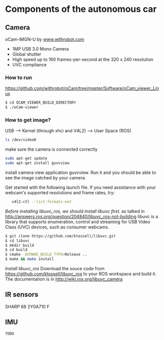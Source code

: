 # Components of the autonomous car

## Camera
oCam-iMGN-U by www.withrobot.com

- 1MP USB 3.0 Mono Camera
- Global shutter
- High speed up to 160 frames-per-second at the 320 x 240 resolution
- UVC compliance

### How to run
https://github.com/withrobot/oCam/tree/master/Software/oCam_viewer_Linux

```bash
$ cd OCAM_VIEWER_BUILD_DIRECTORY
$ ./oCam-viewer
```
### How to get image?

USB --> Kernel (through xhci and V4L2) --> User Space (ROS)

```bash
ls /dev/video0
```
make sure the camera is connected correctly

```bash
sudo apt-get update
sudo apt-get install guvcview
```
install camera view application guvcview. Run it and you should be able to see the image catched by your camera.

Get started with the following launch file. If you need assistance with your webcam's supported resolutions and frame rates, try:
```bash
   v4l2-ctl --list-formats-ext
```

*Before installing libuvc_ros, we should install libuvc first.* as talked in http://answers.ros.org/question/204840/libuvc_ros-not-building
libuvc is a library that supports enumeration, control and streaming for USB Video Class (UVC) devices, such as consumer webcams.
```bash
$ git clone https://github.com/ktossell/libuvc.git
$ cd libuvc
$ mkdir build
$ cd build
$ cmake -DCMAKE_BUILD_TYPE=Release ..
$ make && make install
```

*Install libuvc_ros*
Download the souce code from https://github.com/ktossell/libuvc_ros to your ROS workspace and build it.
The documentation is in http://wiki.ros.org/libuvc_camera

## IR sensors
SHARP 68 2Y0A710 F



## IMU
```bash
TODO
```

